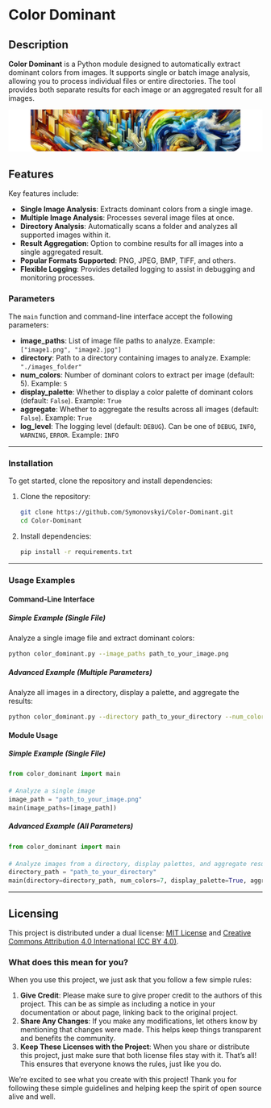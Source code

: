 # Color Dominant

## Description

**Color Dominant** is a Python module designed to automatically extract dominant colors from images. It supports single or batch image analysis, allowing you to process individual files or entire directories. The tool provides both separate results for each image or an aggregated result for all images.

<img src="https://raw.githubusercontent.com/Symonovskyi/Symonovskyi/main/src/projects/Color-Dominant/Color-Dominant-background.webp" alt="background">

## Features

Key features include:

- **Single Image Analysis**: Extracts dominant colors from a single image.
- **Multiple Image Analysis**: Processes several image files at once.
- **Directory Analysis**: Automatically scans a folder and analyzes all supported images within it.
- **Result Aggregation**: Option to combine results for all images into a single aggregated result.
- **Popular Formats Supported**: PNG, JPEG, BMP, TIFF, and others.
- **Flexible Logging**: Provides detailed logging to assist in debugging and monitoring processes.

### Parameters

The `main` function and command-line interface accept the following parameters:

- **image_paths**: List of image file paths to analyze. Example: `["image1.png", "image2.jpg"]`
- **directory**: Path to a directory containing images to analyze. Example: `"./images_folder"`
- **num_colors**: Number of dominant colors to extract per image (default: 5). Example: `5`
- **display_palette**: Whether to display a color palette of dominant colors (default: `False`). Example: `True`
- **aggregate**: Whether to aggregate the results across all images (default: `False`). Example: `True`
- **log_level**: The logging level (default: `DEBUG`). Can be one of `DEBUG`, `INFO`, `WARNING`, `ERROR`. Example: `INFO`

---

### Installation

To get started, clone the repository and install dependencies:

1. Clone the repository:

    ```bash
    git clone https://github.com/Symonovskyi/Color-Dominant.git
    cd Color-Dominant
    ```

2. Install dependencies:

    ```bash
    pip install -r requirements.txt
    ```

---

### Usage Examples

#### Command-Line Interface

##### Simple Example (Single File)

Analyze a single image file and extract dominant colors:

```bash
python color_dominant.py --image_paths path_to_your_image.png
```

##### Advanced Example (Multiple Parameters)

Analyze all images in a directory, display a palette, and aggregate the results:

```bash
python color_dominant.py --directory path_to_your_directory --num_colors 7 --display_palette --aggregate
```

#### Module Usage

##### Simple Example (Single File)

```python
from color_dominant import main

# Analyze a single image
image_path = "path_to_your_image.png"
main(image_paths=[image_path])
```

##### Advanced Example (All Parameters)

```python
from color_dominant import main

# Analyze images from a directory, display palettes, and aggregate results
directory_path = "path_to_your_directory"
main(directory=directory_path, num_colors=7, display_palette=True, aggregate=True, log_level="INFO")
```

---

## Licensing

This project is distributed under a dual license: [MIT License](./LICENSE_MIT) and [Creative Commons Attribution 4.0 International (CC BY 4.0)](./LICENSE_CC_BY_4.0).

### What does this mean for you?

When you use this project, we just ask that you follow a few simple rules:

1. **Give Credit**: Please make sure to give proper credit to the authors of this project. This can be as simple as including a notice in your documentation or about page, linking back to the original project.
2. **Share Any Changes**: If you make any modifications, let others know by mentioning that changes were made. This helps keep things transparent and benefits the community.
3. **Keep These Licenses with the Project**: When you share or distribute this project, just make sure that both license files stay with it. That’s all! This ensures that everyone knows the rules, just like you do.

We’re excited to see what you create with this project! Thank you for following these simple guidelines and helping keep the spirit of open source alive and well.















